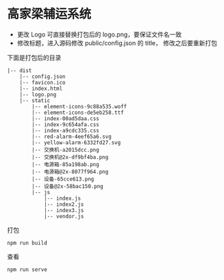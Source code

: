 # 高家梁辅运系统

- 更改 Logo 可直接替换打包后的 logo.png，要保证文件名一致
- 修改标题，进入源码修改 public/config.json 的 title， 修改之后要重新打包

下面是打包后的目录

```
|-- dist
    |-- config.json
    |-- favicon.ico
    |-- index.html
    |-- logo.png
    |-- static
        |-- element-icons-9c88a535.woff
        |-- element-icons-de5eb258.ttf
        |-- index-00ad5daa.css
        |-- index-9c654afa.css
        |-- index-a9cdc335.css
        |-- red-alarm-4eef65a6.svg
        |-- yellow-alarm-6332fd27.svg
        |-- 交换机-a2015dcc.png
        |-- 交换机@2x-df9bf4ba.png
        |-- 电源箱-85a198ab.png
        |-- 电源箱@2x-8077f964.png
        |-- 设备-65cce613.png
        |-- 设备@2x-58bac150.png
        |-- js
            |-- index.js
            |-- index2.js
            |-- index3.js
            |-- vendor.js

```

打包

```
npm run build
```

查看

```
npm run serve
```
